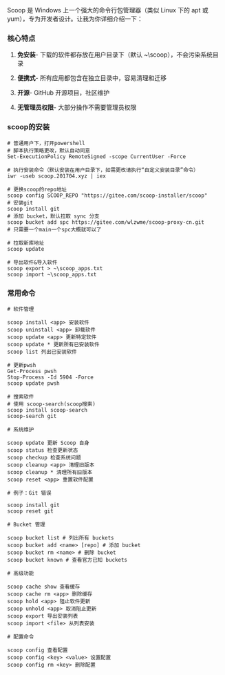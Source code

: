 Scoop 是 Windows 上一个强大的命令行包管理器（类似 Linux 下的 apt 或 yum），专为开发者设计。让我为你详细介绍一下：

### 核心特点

1. **免安装**- 下载的软件都存放在用户目录下（默认 ~\scoop），不会污染系统目录 

2. **便携式**- 所有应用都包含在独立目录中，容易清理和迁移

3. **开源**- GitHub 开源项目，社区维护

4. **无管理员权限**- 大部分操作不需要管理员权限

### scoop的安装

```shell
# 普通用户下，打开powershell
# 脚本执行策略更改，默认自动同意
Set-ExecutionPolicy RemoteSigned -scope CurrentUser -Force

# 执行安装命令（默认安装在用户目录下，如需更改请执行“自定义安装目录”命令）
iwr -useb scoop.201704.xyz | iex

# 更换scoop的repo地址
scoop config SCOOP_REPO "https://gitee.com/scoop-installer/scoop"
# 安装git
scoop install git
# 添加 bucket，默认拉取 sync 分支
scoop bucket add spc https://gitee.com/wlzwme/scoop-proxy-cn.git
# 只需要一个main一个spc大概就可以了

# 拉取新库地址
scoop update

# 导出软件&导入软件
scoop export > ~\scoop_apps.txt 
scoop import ~\scoop_apps.txt
```

### 常用命令

```shell
# 软件管理

scoop install <app> 安装软件
scoop uninstall <app> 卸载软件
scoop update <app> 更新特定软件
scoop update * 更新所有已安装软件
scoop list 列出已安装软件

# 更新pwsh
Get-Process pwsh
Stop-Process -Id 5904 -Force 
scoop update pwsh

# 搜索软件
# 使用 scoop-search(scoop搜索)
scoop install scoop-search
scoop-search git

# 系统维护

scoop update 更新 Scoop 自身
scoop status 检查更新状态
scoop checkup 检查系统问题
scoop cleanup <app> 清理旧版本
scoop cleanup * 清理所有旧版本
scoop reset <app> 重置软件配置

# 例子：Git 错误

scoop install git
scoop reset git

# Bucket 管理

scoop bucket list # 列出所有 buckets
scoop bucket add <name> [repo] # 添加 bucket
scoop bucket rm <name> # 删除 bucket
scoop bucket known # 查看官方已知 buckets

# 高级功能

scoop cache show 查看缓存
scoop cache rm <app> 删除缓存
scoop hold <app> 阻止软件更新
scoop unhold <app> 取消阻止更新
scoop export 导出安装列表
scoop import <file> 从列表安装

# 配置命令

scoop config 查看配置
scoop config <key> <value> 设置配置
scoop config rm <key> 删除配置

```